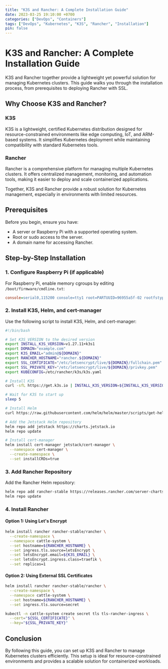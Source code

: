 ```yaml
---
title: "K3S and Rancher: A Complete Installation Guide"
date: 2023-03-25 19:10:00 +0700
categories: ["DevOps", "Containers"]
tags: ["DevOps", "Kubernetes", "K3S", "Rancher", "Installation"]
pin: false
---
```


# K3S and Rancher: A Complete Installation Guide

K3S and Rancher together provide a lightweight yet powerful solution for managing Kubernetes clusters. This guide walks you through the installation process, from prerequisites to deploying Rancher with SSL.

## Why Choose K3S and Rancher?

### K3S

K3S is a lightweight, certified Kubernetes distribution designed for resource-constrained environments like edge computing, IoT, and ARM-based systems. It simplifies Kubernetes deployment while maintaining compatibility with standard Kubernetes tools.

### Rancher

Rancher is a comprehensive platform for managing multiple Kubernetes clusters. It offers centralized management, monitoring, and automation tools, making it easier to deploy and scale containerized applications.

Together, K3S and Rancher provide a robust solution for Kubernetes management, especially in environments with limited resources.

## Prerequisites

Before you begin, ensure you have:

- A server or Raspberry Pi with a supported operating system.
- Root or sudo access to the server.
- A domain name for accessing Rancher.

## Step-by-Step Installation

### 1. Configure Raspberry Pi (if applicable)

For Raspberry Pi, enable memory cgroups by editing `/boot/firmware/cmdline.txt`:

```ini
console=serial0,115200 console=tty1 root=PARTUUID=96955a5f-02 rootfstype=ext4 fsck.repair=yes rootwait quiet splash plymouth.ignore-serial-consoles cfg80211.ieee80211_regdom=VN cgroup_memory=1 cgroup_enable=memory
```

### 2. Install K3S, Helm, and cert-manager

Use the following script to install K3S, Helm, and cert-manager:

```bash
#!/bin/bash

# Set K3S_VERSION to the desired version
export INSTALL_K3S_VERSION=v1.27.11+k3s1
export DOMAIN="example.com"
export K3S_EMAIL="admin@${DOMAIN}"
export RANCHER_HOSTNAME="rancher.${DOMAIN}"
export SSL_CERTIFICATE="/etc/letsencrypt/live/${DOMAIN}/fullchain.pem"
export SSL_PRIVATE_KEY="/etc/letsencrypt/live/${DOMAIN}/privkey.pem"
export KUBECONFIG=/etc/rancher/k3s/k3s.yaml

# Install K3S
curl -sfL https://get.k3s.io | INSTALL_K3S_VERSION=${INSTALL_K3S_VERSION} sh -

# Wait for K3S to start up
sleep 5

# Install Helm
curl https://raw.githubusercontent.com/helm/helm/master/scripts/get-helm-3 | bash

# Add the Jetstack Helm repository
helm repo add jetstack https://charts.jetstack.io
helm repo update

# Install cert-manager
helm install cert-manager jetstack/cert-manager \
  --namespace cert-manager \
  --create-namespace \
  --set installCRDs=true
```

### 3. Add Rancher Repository

Add the Rancher Helm repository:

```bash
helm repo add rancher-stable https://releases.rancher.com/server-charts/stable
helm repo update
```

### 4. Install Rancher

#### Option 1: Using Let's Encrypt

```bash
helm install rancher rancher-stable/rancher \
  --create-namespace \
  --namespace cattle-system \
  --set hostname=${RANCHER_HOSTNAME} \
  --set ingress.tls.source=letsEncrypt \
  --set letsEncrypt.email=${K3S_EMAIL} \
  --set letsEncrypt.ingress.class=traefik \
  --set replicas=1
```

#### Option 2: Using External SSL Certificates

```bash
helm install rancher rancher-stable/rancher \
  --create-namespace \
  --namespace cattle-system \
  --set hostname=${RANCHER_HOSTNAME} \
  --set ingress.tls.source=secret

kubectl -n cattle-system create secret tls tls-rancher-ingress \
  --cert="${SSL_CERTIFICATE}" \
  --key="${SSL_PRIVATE_KEY}"
```

## Conclusion

By following this guide, you can set up K3S and Rancher to manage Kubernetes clusters efficiently. This setup is ideal for resource-constrained environments and provides a scalable solution for containerized workloads.
